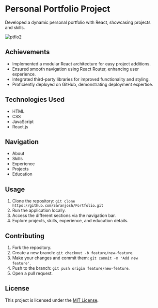 <h1>Personal Portfolio Project</h1>

<p>Developed a dynamic personal portfolio with React, showcasing projects and skills.</p>

![ptflo2](https://github.com/Saranjosh/Portfolio/assets/84576650/34bd1a75-1a3e-4a90-964a-3b97d40c9bb9)

<h2>Achievements</h2>
<ul>
    <li>Implemented a modular React architecture for easy project additions.</li>
    <li>Ensured smooth navigation using React Router, enhancing user experience.</li>
    <li>Integrated third-party libraries for improved functionality and styling.</li>
    <li>Proficiently deployed on GitHub, demonstrating deployment expertise.</li>
</ul>

<h2>Technologies Used</h2>
<ul>
    <li>HTML</li>
    <li>CSS</li>
    <li>JavaScript</li>
    <li>React.js</li>
</ul>

<h2>Navigation</h2>
<ul>
    <li>About</li>
    <li>Skills</li>
    <li>Experience</li>
    <li>Projects</li>
    <li>Education</li>
</ul>

<h2>Usage</h2>
<ol>
    <li>Clone the repository: <code>git clone https://github.com/Saranjosh/Portfolio.git</code></li>
    <li>Run the application locally.</li>
    <li>Access the different sections via the navigation bar.</li>
    <li>Explore projects, skills, experience, and education details.</li>
</ol>

<h2>Contributing</h2>
<ol>
    <li>Fork the repository.</li>
    <li>Create a new branch: <code>git checkout -b feature/new-feature</code>.</li>
    <li>Make your changes and commit them: <code>git commit -m 'Add new feature'</code>.</li>
    <li>Push to the branch: <code>git push origin feature/new-feature</code>.</li>
    <li>Open a pull request.</li>
</ol>

<h2>License</h2>
<p>This project is licensed under the <a href="LICENSE">MIT License</a>.</p>
